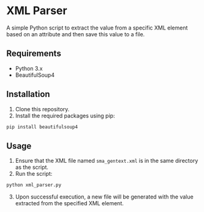 # XML Parser
A simple Python script to extract the value from a specific XML element based on an attribute and then save this value to a file.

## Requirements

- Python 3.x
- BeautifulSoup4

## Installation

1. Clone this repository.
2. Install the required packages using pip:

```python
pip install beautifulsoup4
```

## Usage

1. Ensure that the XML file named `sma_gentext.xml` is in the same directory as the script.
2. Run the script:

```python
python xml_parser.py
```

3. Upon successful execution, a new file will be generated with the value extracted from the specified XML element.
